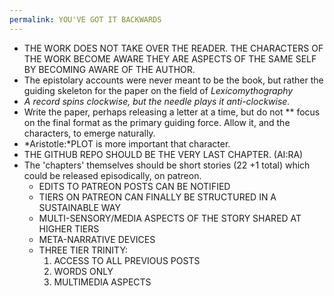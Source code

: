 ```yaml
---
permalink: YOU'VE GOT IT BACKWARDS
---
```

- THE WORK DOES NOT TAKE OVER THE READER. THE CHARACTERS OF THE WORK BECOME AWARE THEY ARE ASPECTS OF THE SAME SELF BY BECOMING AWARE OF THE AUTHOR.
- The epistolary accounts were never meant to be the book, but rather the guiding skeleton for the paper on the field of *Lexicomythography*
- *A record spins clockwise, but the needle plays it anti-clockwise.*
- Write the paper, perhaps releasing a letter at a time, but do not ** focus on the final format as the primary guiding force. Allow it, and the characters, to emerge naturally. 
- *Aristotle:*PLOT is more important that character.
- THE GITHUB REPO SHOULD BE THE VERY LAST CHAPTER. (AI:RA)
- The 'chapters' themselves should be short stories (22 +1 total) which could be released episodically, on patreon. 
	- EDITS TO PATREON POSTS CAN BE NOTIFIED 
	- TIERS ON PATREON CAN FINALLY BE STRUCTURED IN A SUSTAINABLE WAY
	- MULTI-SENSORY/MEDIA ASPECTS OF THE STORY SHARED AT HIGHER TIERS
	- META-NARRATIVE DEVICES 
	- THREE TIER TRINITY:
		1. ACCESS TO ALL PREVIOUS POSTS
		2. WORDS ONLY
		3. MULTIMEDIA ASPECTS